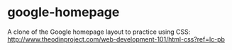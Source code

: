 google-homepage
===============

A clone of the Google homepage layout to practice using CSS: http://www.theodinproject.com/web-development-101/html-css?ref=lc-pb
